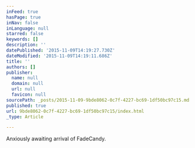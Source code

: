 ```yaml
---
inFeed: true
hasPage: true
inNav: false
inLanguage: null
starred: false
keywords: []
description: ''
datePublished: '2015-11-09T14:19:27.730Z'
dateModified: '2015-11-09T14:19:11.686Z'
title: ''
authors: []
publisher:
  name: null
  domain: null
  url: null
  favicon: null
sourcePath: _posts/2015-11-09-9bde8062-0c7f-4227-bc69-1df50bc97c15.md
published: true
url: 9bde8062-0c7f-4227-bc69-1df50bc97c15/index.html
_type: Article

---
```

Anxiously awaiting arrival of FadeCandy.